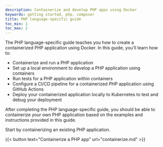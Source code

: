 ```yaml
---
description: Containerize and develop PHP apps using Docker
keywords: getting started, php, composer
title: PHP language-specific guide
toc_min: 1
toc_max: 2
---
```


The PHP language-specific guide teaches you how to create a containerized PHP application using Docker. In this guide, you'll learn how to:

* Containerize and run a PHP application
* Set up a local environment to develop a PHP application using containers
* Run tests for a PHP application within containers
* Configure a CI/CD pipeline for a containerized PHP application using GitHub Actions
* Deploy your containerized application locally to Kubernetes to test and debug your deployment

After completing the PHP language-specific guide, you should be able to containerize your own PHP application based on the examples and instructions provided in this guide.

Start by containerizing an existing PHP application.

{{< button text="Containerize a PHP app" url="containerize.md" >}}